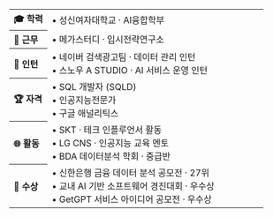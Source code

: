 <table width="100%">
  <!-- 좌: 10%, 우: 90% (모든 행에 공통 적용) -->
  <colgroup>
    <col width="15%">
    <col width="85%">
  </colgroup>

  <tr>
    <th align="left">🎓 학력</th>
    <td align="left">• <nobr>성신여자대학교 · AI융합학부</nobr></td>
  </tr>

  <tr>
    <th align="left">🏢 근무</th>
    <td align="left">• <nobr>메가스터디 · 입시전략연구소</nobr></td>
  </tr>

  <tr>
    <th align="left">💼 인턴</th>
    <td align="left">
      • <nobr>네이버 검색광고팀 · 데이터 관리 인턴</nobr><br>
      • <nobr>스노우 A STUDIO · AI 서비스 운영 인턴</nobr>
    </td>
  </tr>

  <tr>
    <th align="left">🏆 자격</th>
    <td align="left">
      • <nobr>SQL 개발자 (SQLD)</nobr><br>
      • <nobr>인공지능전문가</nobr><br>
      • <nobr>구글 애널리틱스</nobr>
    </td>
  </tr>

  <tr>
    <th align="left">🌐 활동</th>
    <td align="left">
      • <nobr>SKT · 테크 인플루언서 활동</nobr><br>
      • <nobr>LG CNS · 인공지능 교육 멘토</nobr><br>
      • <nobr>BDA 데이터분석 학회 · 중급반</nobr>
    </td>
  </tr>

  <tr>
    <th align="left">🥇 수상</th>
    <td align="left">
      • <nobr>신한은행 금융 데이터 분석 공모전 · 27위</nobr><br>
      • <nobr>교내 AI 기반 소프트웨어 경진대회 · 우수상</nobr><br>
      • <nobr>GetGPT 서비스 아이디어 공모전 · 우수상</nobr>
    </td>
  </tr>
</table>
